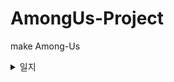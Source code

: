 # AmongUs-Project
 make Among-Us


<details>
  <summary>일지</summary>
    
    2022-08-26
    1. UI setting
    - 해상도 설정 : Canvas Scaler > Scale With Screen Size 설정후 해상도에 맞게 설정
    ---
 
    2022-08-29
    1. Quit, Online button 구현
    ---
 
    2022-08-31
 
    **MainMenu 화면에 별, 캐릭터가 자유롭게 움직이도록 구현**
    
    1. Particle 시스템 구현
    - Prewarm : 게임이 시작되는 순간에 처음 생성되는 위치부터 파티클을 생성하지 않고 미리 계산하여 파티클을 자연스럽게 배치해주는 역할이다.
    - Emission > Rate over Time : 파티클의 개수 수정 가능.
    
    2. Shader 그래프 구현
    - 셰이더 그래프에서 _MainTex라는 이름 사용시 Renderer 계열 컴포넌트에서 사용하는 텍스처들을 자동으로 가져와준다.
    - 오류 : 이름을 _MainTex라고 해도 오류가 났는데, 셰이더그래프에서 이름이랑 Reference도 똑같이 바꿔줘야 한다.
    ---
 
    2022-09-01
    1. Online UI 구현
    - 각 오브젝트들을 정렬할 때 Horizontal Layout Group, Content Size Fitter 컴포넌트를 추가해 구성해주면 정렬이 깔끔히 된다.
    하다가 응답없어서 껏다가 키니까 Hierarchy창 다 초기화됨, 저장 프로젝트 파일이 없음...   
    ---
 
    2022-09-05
    1. Online UI 구현
    - 닉네임이 비어있을 때 (흔들림) 애니메이션 구현
    
    2. Create Room UI 구현
    - Interactable : 버튼 기능의 활성화/비활성화 기능을 가지며, SetActive 처럼 쓰인다.
    - GetComponentInChildren : 자식 오브젝트의 컴포넌트를 가져온다.
    
    3. Online & Create Room UI 연결
    ---
 
  </details>
